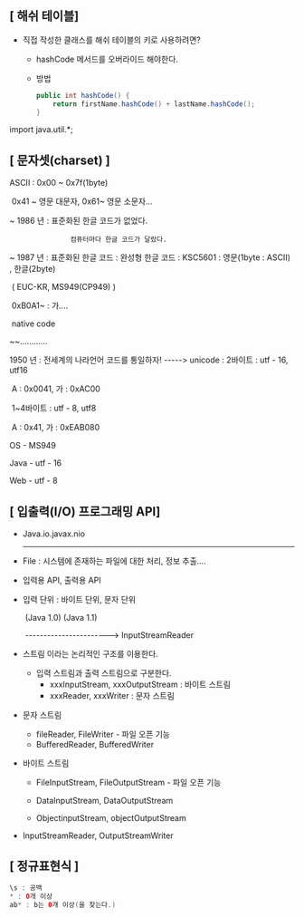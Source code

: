 ## [ 해쉬 테이블]

- 직접 작성한 클래스를 해쉬 테이블의 키로 사용하려면?

  - hashCode 메서드를 오버라이드 해야한다.

  - 방법

    ```java
    public int hashCode() {
        return firstName.hashCode() + lastName.hashCode();
    }
    ```

    

import java.util.*;



## [ 문자셋(charset) ]

ASCII : 0x00 ~ 0x7f(1byte)

​			0x41 ~ 영문 대문자, 0x61~ 영문 소문자...



~ 1986 년 : 표준화된 한글 코드가 없었다.

 				   컴퓨터마다 한글 코드가 달랐다.

~ 1987 년 : 표준화된 한글 코드 : 완성형 한글 코드 : KSC5601 : 영문(1byte : ASCII) , 한글(2byte)

​																						( EUC-KR, MS949(CP949) )

​																						0xB0A1~ : 가....

​																						native code

~~............

1950 년 : 전세계의 나라언어 코드를 통일하자!  -----> unicode : 2바이트 : utf - 16, utf16

​																											A : 0x0041, 가 : 0xAC00

​																											1~4바이트 : utf - 8, utf8

​																											A : 0x41, 가 : 0xEAB080

OS - MS949

Java - utf - 16

Web - utf - 8



## [ 입출력(I/O) 프로그래밍 API]

- Java.io.javax.nio

  -----------------------

- File : 시스템에 존재하는 파일에 대한 처리, 정보 추출....

- 입력용 API, 출력용 API

- 입력 단위 : 바이트 단위, 문자 단위

  ​					(Java 1.0)     (Java 1.1)

  ​					   -----------------------> InputStreamReader

  

- 스트림 이라는 논리적인 구조를 이용한다.

  - 입력 스트림과 출력 스트림으로 구분한다.
    - xxxInputStream, xxxOutputStream : 바이트 스트림
    - xxxReader, xxxWriter : 문자 스트림

  

- 문자 스트림

  - fileReader, FileWriter - 파일 오픈 기능
  - BufferedReader, BufferedWriter

  

- 바이트 스트림

  - FileInputStream, FileOutputStream - 파일 오픈 기능

  - DataInputStream, DataOutputStream

  - ObjectinputStream, objectOutputStream

    

- InputStreamReader, OutputStreamWriter



## [ 정규표현식 ]

```java
\s : 공백
* : 0개 이상
ab* : b는 0개 이상(을 찾는다.)
```

